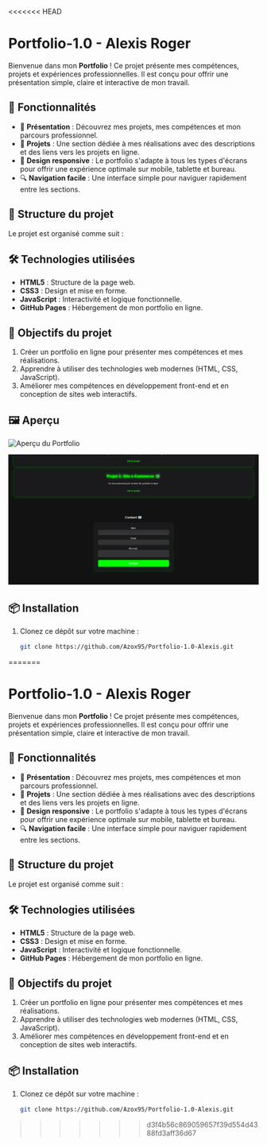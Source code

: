 <<<<<<< HEAD
# Portfolio-1.0 - Alexis Roger

Bienvenue dans mon **Portfolio** ! Ce projet présente mes compétences, projets et expériences professionnelles. Il est conçu pour offrir une présentation simple, claire et interactive de mon travail.

## 🚀 Fonctionnalités

- 🌟 **Présentation** : Découvrez mes projets, mes compétences et mon parcours professionnel.
- 📂 **Projets** : Une section dédiée à mes réalisations avec des descriptions et des liens vers les projets en ligne.
- 🎨 **Design responsive** : Le portfolio s'adapte à tous les types d'écrans pour offrir une expérience optimale sur mobile, tablette et bureau.
- 🔍 **Navigation facile** : Une interface simple pour naviguer rapidement entre les sections.

## 📂 Structure du projet

Le projet est organisé comme suit :

## 🛠️ Technologies utilisées

- **HTML5** : Structure de la page web.
- **CSS3** : Design et mise en forme.
- **JavaScript** : Interactivité et logique fonctionnelle.
- **GitHub Pages** : Hébergement de mon portfolio en ligne.

## 🎯 Objectifs du projet

1. Créer un portfolio en ligne pour présenter mes compétences et mes réalisations.
2. Apprendre à utiliser des technologies web modernes (HTML, CSS, JavaScript).
3. Améliorer mes compétences en développement front-end et en conception de sites web interactifs.

## 🖼️ Aperçu 

![Aperçu du Portfolio](assets/images/portfolio-preview1.png)

![Compétences en un coup d'œil](assets/images/portfolio-preview.png2.png)

## 📦 Installation

1. Clonez ce dépôt sur votre machine :
   ```bash
   git clone https://github.com/Azox95/Portfolio-1.0-Alexis.git
=======
# Portfolio-1.0 - Alexis Roger

Bienvenue dans mon **Portfolio** ! Ce projet présente mes compétences, projets et expériences professionnelles. Il est conçu pour offrir une présentation simple, claire et interactive de mon travail.

## 🚀 Fonctionnalités

- 🌟 **Présentation** : Découvrez mes projets, mes compétences et mon parcours professionnel.
- 📂 **Projets** : Une section dédiée à mes réalisations avec des descriptions et des liens vers les projets en ligne.
- 🎨 **Design responsive** : Le portfolio s'adapte à tous les types d'écrans pour offrir une expérience optimale sur mobile, tablette et bureau.
- 🔍 **Navigation facile** : Une interface simple pour naviguer rapidement entre les sections.

## 📂 Structure du projet

Le projet est organisé comme suit :

## 🛠️ Technologies utilisées

- **HTML5** : Structure de la page web.
- **CSS3** : Design et mise en forme.
- **JavaScript** : Interactivité et logique fonctionnelle.
- **GitHub Pages** : Hébergement de mon portfolio en ligne.

## 🎯 Objectifs du projet

1. Créer un portfolio en ligne pour présenter mes compétences et mes réalisations.
2. Apprendre à utiliser des technologies web modernes (HTML, CSS, JavaScript).
3. Améliorer mes compétences en développement front-end et en conception de sites web interactifs.

## 📦 Installation

1. Clonez ce dépôt sur votre machine :
   ```bash
   git clone https://github.com/Azox95/Portfolio-1.0-Alexis.git
>>>>>>> d3f4b56c869059657f39d554d4388fd3aff36d67
